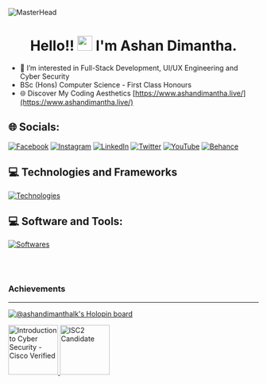 <!--

-->

![MasterHead](https://mir-s3-cdn-cf.behance.net/project_modules/max_1200/81bb4b165684019.640b6038d133e.gif)

<h1 align="center">
  Hello!!
  <img src="https://media.giphy.com/media/hvRJCLFzcasrR4ia7z/giphy.gif" width="30px"/>
  I'm Ashan Dimantha.
</h1>

- 👀 I’m interested in Full-Stack Development, UI/UX Engineering and Cyber Security
-  BSc (Hons) Computer Science - First Class Honours
- 🌐 Discover My Coding Aesthetics [https://www.ashandimantha.live/](https://www.ashandimantha.live/)


<!-- <div align="right"><h5>Connect WIth Me On</h5>
   <a href="https://www.linkedin.com/in/ashandimanthalk/">
    <img src="https://img.shields.io/badge/LinkedIn-blue?style=for-the-badge&logo=linkedin&logoColor=white" alt="LinkedIn Badge"/> -->
    

  ## 🌐 Socials:
[![Facebook](https://img.shields.io/badge/Facebook-%231877F2.svg?logo=Facebook&logoColor=white)](https://facebook.com/https://facebook.com/ashandimantha.profile) [![Instagram](https://img.shields.io/badge/Instagram-%23E4405F.svg?logo=Instagram&logoColor=white)](https://instagram.com/https://www.instagram.com/ashandimanthalk/) [![LinkedIn](https://img.shields.io/badge/LinkedIn-%230077B5.svg?logo=linkedin&logoColor=white)](https://linkedin.com/in/https://www.linkedin.com/in/ashandimanthalk/) [![Twitter](https://img.shields.io/badge/Twitter-%231DA1F2.svg?logo=Twitter&logoColor=white)](https://twitter.com/https://twitter.com/ashandimanthalk) [![YouTube](https://img.shields.io/badge/YouTube-%23FF0000.svg?logo=YouTube&logoColor=white)](https://youtube.com/@https://youtube.com/ashandimantha) 
[![Behance](https://img.shields.io/badge/Behance-1769ff?logo=behance&logoColor=white)](https://behance.net/https://behance.net/ashandimanthalk)
  
</div>

 
  ## 💻 Technologies and Frameworks
[![Technologies](https://skillicons.dev/icons?i=react,nextjs,nodejs,expressjs,mongodb,mysql,redux,sass,tailwind,materialui,bootstrap,jest,githubactions,flutter,dotnet,js,ts,php,java,py,c,cpp,aws,wordpress,arduino,linux)](https://skillicons.dev)
   
 ## 💻 Software and Tools:
[![Softwares](https://skillicons.dev/icons?i=git,npm,npm,postman,vscode,figma)](https://skillicons.dev)


 

  
</div>

<br>

<!-- Contribution and Most Used Languages -->
<br>
<div display="flex">
  
<!-- [![GitHub Streak](http://github-readme-streak-stats.herokuapp.com?user=ashandimantha2000&theme=dark&background=000000)](https://git.io/streak-stats) -->


 <!--  [![Top Langs](https://github-readme-stats.vercel.app/api/top-langs/?username=ashandimantha2000&layout=compact&theme=vision-friendly-dark)](https://github.com/anuraghazra/github-readme-stats) -->

  
</div>
<h3>Achievements</h3>
  <hr>

[![@ashandimanthalk's Holopin board](https://holopin.me/ashandimanthalk)](https://holopin.io/@ashandimanthalk)


<div>
  <a href="https://www.credly.com/users/ashandimanthalk/badges">
    <img src="https://images.credly.com/size/680x680/images/af8c6b4e-fc31-47c4-8dcb-eb7a2065dc5b/I2CS__1_.png" title="Introduction to Cyber Security - Cisco Verified" width="100px" style="display:inline-block;"/>
  </a>
  <a href="https://www.credly.com/users/ashandimanthalk/badges">
    <img src="https://images.credly.com/size/220x220/images/9180921d-4a13-429e-9357-6f9706a554f0/image.png" title="ISC2 Candidate" width="100px" style="display:inline-block;"/>
  </a>
</div>








